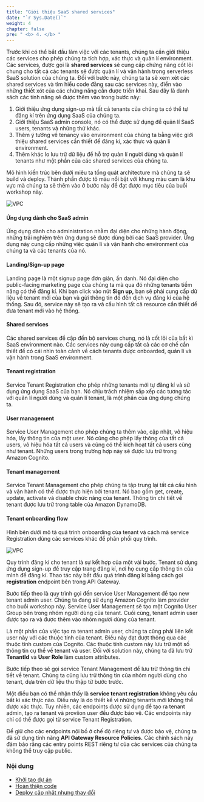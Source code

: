 ```yaml
---
title: "Giới thiệu SaaS shared services"
date: "`r Sys.Date()`"
weight: 4
chapter: false
pre: " <b> 4. </b> "
---
```


Trước khi có thể bắt đầu làm việc với các tenants, chúng ta cần giới thiệu các services cho phép chúng ta tích hợp, xác thực và quản lí environment. Các services, được gọi là **shared services** sẽ cung cấp chứng năng cốt lõi chung cho tất cả các tenants sẽ được quản lí và vận hành trong serverless SaaS solution của chúng ta. Đối với bước này, chúng ta ta sẽ xem xét các shared services và tìm hiểu code đằng sau các services này, điền vào những thiết xót của các chứng năng cần được triển khai. Sau đây là danh sách các tính năng sẽ được thêm vào trong bước này:

1. Giới thiệu ứng dụng sign-up mà tất cả tenants của chúng ta có thể tự đăng kí trên ứng dụng SaaS của chúng ta.
2. Giới thiệu SaaS admin console, nó có thể được sử dụng để quản lí SaaS users, tenants và những thứ khác.
3. Thêm ý tưởng về tenancy vào environment của chúng ta bằng việc giới thiệu shared services cần thiết để đăng kí, xác thực và quản lí environment.
4. Thêm khác lo lưu trữ dữ liệu để hỗ trợ quản lí người dùng và quản lí tenants như một phần của các shared services của chúng ta.

Mô hình kiến trúc bên dưới miêu ta tổng quát architecture mà chúng ta sẽ build và deploy. Thành phần được tô màu nổi bật với khung màu cam là khu vực mà chúng ta sẽ thêm vào ở bước này để đạt được mục tiêu của buổi workshop này.

![VPC](/images/1.intro/1.3.png)

#### Ứng dụng dành cho SaaS admin

Ứng dụng dành cho administration nhằm đại diện cho những hành động, những trải nghiệm trên ứng dụng sẽ được dùng bởi các SaaS provider. Ứng dụng này cung cấp những việc quản lí và vận hành cho environment của chúng ta và các tenants của nó.

#### Landing/Sign-up page

Landing page là một signup page đơn giản, ẩn danh. Nó đại diện cho public-facing marketing page của chúng ta mà qua đó những tenants tiềm năng có thể đăng kí. Khi bạn click vào nút **Sign up,** bạn sẽ phải cung cấp dữ liệu về tenant mới của bạn và gửi thông tin đó đến dịch vụ đăng kí của hệ thống. Sau đó, service này sẽ tạo ra và cấu hình tất cả resource cần thiết dể đưa tenant mới vào hệ thống.

#### Shared services

Các shared services đề cập đến bộ services chung, nó là cốt lõi của bất kì SaaS environment nào. Các services này cung cấp tất cả các cơ chế cần thiết để có cái nhìn toàn cảnh về cách tenants được onboarded, quản lí và vận hành trong SaaS environment.

#### Tenant registration

Service Tenant Registration cho phép những tenants mới tự đăng kí và sử dụng ứng dụng SaaS của bạn. Nó chịu trách nhiệm sắp xếp các tương tác với quản lí người dùng và quản lí tenant, là một phần của ứng dụng chúng ta.

#### User management

Service User Management cho phép chúng ta thêm vào, cập nhật, vô hiệu hóa, lấy thông tin của một user. Nó cũng cho phép lấy thông của tất cả users, vô hiệu hóa tất cả users và cũng có thể kích hoạt tất cả users cũng như tenant. Những users trong trường hợp này sẽ được lưu trữ trong Amazon Cognito.

#### Tenant management

Service Tenant Management cho phép chúng ta tập trung lại tất cả cấu hình và vận hành có thể được thực hiện bởi tenant. Nó bao gồm get, create, update, activate và disable chức năng của tenant. Thông tin chi tiết về tenant được lưu trữ trong table của Amazon DynamoDB.

#### Tenant onboarding flow

Hình bên dưới mô tả quá trình onboarding của tenant và cách mà service Registration dùng các services khác để phân phối quy trình.

![VPC](/images/4.saas/4-2.png)

Quy trình đăng kí cho tenant là sự kết hợp của một vài bước. Tenant sử dụng ứng dụng sign-up để truy cập trang đăng kí, nơi họ cung cấp thông tin của mình để đăng kí. Thao tác này bắt đầu quá trình đăng kí bằng cách gọi **registration** endpoint bên trong API Gateway.

Bước tiếp theo là quy trình gọi đến service User Management để tạo new tenant admin user. Chúng ta đang sử dụng Amazon Cognito làm provider cho buổi workshop này. Service User Management sẽ tạo một Cognito User Group bên trong nhóm người dùng của tenant. Cuối cùng, tenant admin user được tạo ra và được thêm vào nhóm người dùng của tenant.

Là một phần của việc tạo ra tenant admin user, chúng ta cũng phải liên kết user này với các thuộc tính của tenant. Điều này đạt đượt thông qua các thuộc tính custom của Cognito. Các thuộc tính custom này lưu trữ một số thông tin cụ thể về tenant và user. Đối với solution này, chúng ta đã lưu trữ **TenantId** và **User Role** làm custom attributes.

Bước tiếp theo sẽ gọi service Tenant Management để lưu trữ thông tin chi tiết về tenant. Chúng ta cũng lưu trữ thông tin của nhóm người dùng cho tenant, dựa trên dữ liệu thu thập từ bước trước.

Một điều bạn có thể nhận thấy là **service tenant registration** không yêu cầu bất kì xác thực nào. Điều này là do thiết kế vì những tenants mới không thể được xác thực. Tuy nhiên, các endpoints được sử dụng để tạo ra tenant admin, tạo ra tenant và províion user đều được bảo vệ. Các endpoints này chỉ có thể được gọi từ service Tenant Registration.

Để giữ cho các endpoints nội bồ ở chế độ riêng tư và được bảo vệ, chúng ta đã sử dụng tính năng **API Gateway Resource Policies.** Các chính sách này đảm bảo rằng các entry points REST riêng tư của các services của chúng ta không thể truy cập public.

### Nội dung

- [Khởi tạo dự án](4.1-ini/)
- [Hoàn thiện code](4.2-misscode/)
- [Deploy cập nhật nhưng thay đổi](4.3-deploy/)
